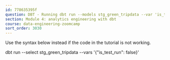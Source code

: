 ```yaml
---
id: 778635395f
question: DBT - Running dbt run --models stg_green_tripdata --var 'is_test_run: false' is not returning anything:
section: Module 4: analytics engineering with dbt
course: data-engineering-zoomcamp
sort_order: 3030
---
```


Use the syntax below instead if the code in the tutorial is not working.

dbt run --select stg_green_tripdata --vars '{"is_test_run": false}'

